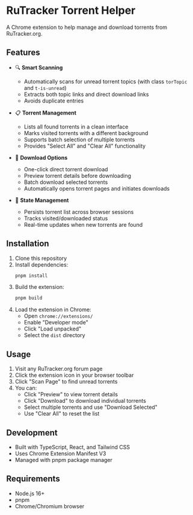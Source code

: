 # RuTracker Torrent Helper

A Chrome extension to help manage and download torrents from RuTracker.org.

## Features

- 🔍 **Smart Scanning**
  - Automatically scans for unread torrent topics (with class `torTopic` and `t-is-unread`)
  - Extracts both topic links and direct download links
  - Avoids duplicate entries

- 📋 **Torrent Management**
  - Lists all found torrents in a clean interface
  - Marks visited torrents with a different background
  - Supports batch selection of multiple torrents
  - Provides "Select All" and "Clear All" functionality

- 💾 **Download Options**
  - One-click direct torrent download
  - Preview torrent details before downloading
  - Batch download selected torrents
  - Automatically opens torrent pages and initiates downloads

- 🔄 **State Management**
  - Persists torrent list across browser sessions
  - Tracks visited/downloaded status
  - Real-time updates when new torrents are found

## Installation

1. Clone this repository
2. Install dependencies:
   ```bash
   pnpm install
   ```
3. Build the extension:
   ```bash
   pnpm build
   ```
4. Load the extension in Chrome:
   - Open `chrome://extensions/`
   - Enable "Developer mode"
   - Click "Load unpacked"
   - Select the `dist` directory

## Usage

1. Visit any RuTracker.org forum page
2. Click the extension icon in your browser toolbar
3. Click "Scan Page" to find unread torrents
4. You can:
   - Click "Preview" to view torrent details
   - Click "Download" to download individual torrents
   - Select multiple torrents and use "Download Selected"
   - Use "Clear All" to reset the list

## Development

- Built with TypeScript, React, and Tailwind CSS
- Uses Chrome Extension Manifest V3
- Managed with pnpm package manager

## Requirements

- Node.js 16+
- pnpm
- Chrome/Chromium browser 